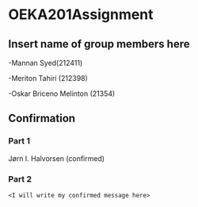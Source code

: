 # OEKA201Assignment

## Insert name of group members here

-Mannan Syed(212411)

-Meriton Tahiri (212398)

-Oskar Briceno Melinton (21354)


## Confirmation
### Part 1
Jørn I. Halvorsen (confirmed)
### Part 2
`<I will write my confirmed message here> `





